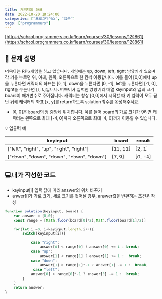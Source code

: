 ```yaml
---
title: 캐릭터의 좌표
date: 2022-10-20 18:24:00
categories: ["프로그래머스", "입문"]
tags: ["programmers"]
---
```


[https://school.programmers.co.kr/learn/courses/30/lessons/120861](https://school.programmers.co.kr/learn/courses/30/lessons/120861)

## 📔 문제 설명

머쓱이는 RPG게임을 하고 있습니다. 게임에는 up, down, left, right 방향키가 있으며 각 키를 누르면 위, 아래, 왼쪽, 오른쪽으로 한 칸씩 이동합니다. 예를 들어 [0,0]에서 up을 누른다면 캐릭터의 좌표는 [0, 1], down을 누른다면 [0, -1], left를 누른다면 [-1, 0], right를 누른다면 [1, 0]입니다. 머쓱이가 입력한 방향키의 배열 keyinput와 맵의 크기 board이 매개변수로 주어집니다. 캐릭터는 항상 [0,0]에서 시작할 때 키 입력이 모두 끝난 뒤에 캐릭터의 좌표 [x, y]를 return하도록 solution 함수를 완성해주세요.

- [0, 0]은 board의 정 중앙에 위치합니다. 예를 들어 board의 가로 크기가 9라면 캐릭터는 왼쪽으로 최대 [-4, 0]까지 오른쪽으로 최대 [4, 0]까지 이동할 수 있습니다.

💡 입출력 예

| keyinput                                  | board    | result  |
| ----------------------------------------- | -------- | ------- |
| ["left", "right", "up", "right", "right"] | [11, 11] | [2, 1]  |
| ["down", "down", "down", "down", "down"]  | [7, 9]   | [0, -4] |

## 💻내가 작성한 코드

- keyinput[i] 입력 값에 따라 answer의 위치 바꾸기
- anwer[i]가 가로 크기, 세로 크기를 벗어날 경우, answer값을 반환하는 조건문 작성

```js
function solution(keyinput, board) {
    var answer = [0,0];
    const range = [Math.floor(board[0]/2),Math.floor(board[1]/2)]

    for(let i =0; i<keyinput.length;i++){
        switch(keyinput[i]){

            case "right":
                answer[0] < range[0] ? answer[0] += 1 : break;
            case "up":
                answer[1] < range[1] ? answer[1] += 1 :  break;
            case "down":
                answer[1] > range[1]*-1 ? answer[1] -= 1 :  break;
             case "left":
            answer[0] > range[0]*-1 ? answer[0] -= 1 :  break;
        }
    }
    return answer;
}
```
